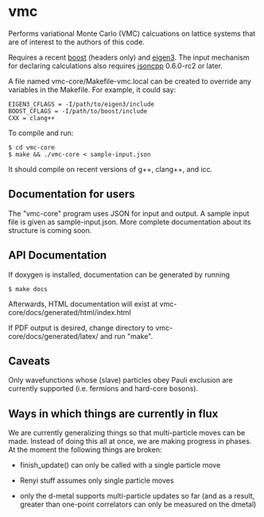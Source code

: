 vmc
===

Performs variational Monte Carlo (VMC) calcuations on lattice systems
that are of interest to the authors of this code.

Requires a recent [boost](http://www.boost.org/) (headers only) and
[eigen3](http://eigen.tuxfamily.org/).  The input mechanism for
declaring calculations also requires
[jsoncpp](http://jsoncpp.sourceforge.net/) 0.6.0-rc2 or later.

A file named vmc-core/Makefile-vmc.local can be created to override
any variables in the Makefile. For example, it could say:

    EIGEN3_CFLAGS = -I/path/to/eigen3/include
    BOOST_CFLAGS = -I/path/to/boost/include
    CXX = clang++

To compile and run:

    $ cd vmc-core
    $ make && ./vmc-core < sample-input.json

It should compile on recent versions of g++, clang++, and icc.

Documentation for users
-----------------------

The "vmc-core" program uses JSON for input and output.  A sample input
file is given as sample-input.json.  More complete documentation about
its structure is coming soon.

API Documentation
-----------------

If doxygen is installed, documentation can be generated by running

    $ make docs

Afterwards, HTML documentation will exist at
vmc-core/docs/generated/html/index.html

If PDF output is desired, change directory to
vmc-core/docs/generated/latex/ and run "make".

Caveats
-------

Only wavefunctions whose (slave) particles obey Pauli exclusion are
currently supported (i.e. fermions and hard-core bosons).

Ways in which things are currently in flux
------------------------------------------

We are currently generalizing things so that multi-particle moves can
be made.  Instead of doing this all at once, we are making progress in
phases.  At the moment the following things are broken:

* finish_update() can only be called with a single particle move

* Renyi stuff assumes only single particle moves

* only the d-metal supports multi-particle updates so far (and as a
  result, greater than one-point correlators can only be measured on
  the dmetal)
